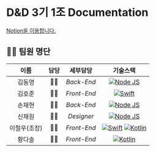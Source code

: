 # D&D 3기 1조 Documentation

[Notion을 이용합니다.](https://www.notion.so/1-3f247dce995f4234a69a98226bcc3887)

## 🙋‍♀️ 팀원 명단

|     이름     | 담당  |  세부담당   |                                                                                    기술스택                                                                                    |
| :----------: | :---: | :---------: | :----------------------------------------------------------------------------------------------------------------------------------------------------------------------------: |
|    김동영    |   👨‍💻   | *Back-End*  |                                            [![Node JS](https://img.icons8.com/color/48/000000/nodejs.png)](https://nodejs.org/en/)                                             |
|    김호준    |   👨‍💻   | *Front-End* |                                               [![Swift](https://img.icons8.com/fluent/48/000000/swift.png)](https://swift.org/)                                                |
|    손재현    |   👨‍💻   | *Back-End*  |                                            [![Node JS](https://img.icons8.com/color/48/000000/nodejs.png)](https://nodejs.org/en/)                                             |
|    신채원    |   👩‍🎨   | *Designer*  |                                                 [![Node JS](https://img.icons8.com/flat_round/48/000000/paint-bucket.png)](#)                                                  |
| 이철우(조장) |   👨‍💻   | *Front-End* | [![Swift](https://img.icons8.com/fluent/48/000000/swift.png)](https://swift.org/)&nbsp;[![Kotlin](https://img.icons8.com/color/48/000000/kotlin.png)](https://kotlinlang.org/) |
|    황다솔    |   👨‍💻   | *Front-End* |                                            [![Kotlin](https://img.icons8.com/color/48/000000/kotlin.png)](https://kotlinlang.org/)                                             |
